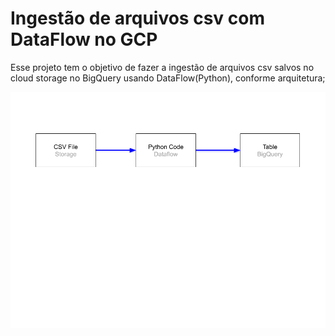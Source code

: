# Ingestão de arquivos csv com DataFlow no GCP
Esse projeto tem o objetivo de fazer a ingestão de arquivos csv salvos no cloud storage no BigQuery usando DataFlow(Python),
conforme arquitetura;

![Alt text](img/Arquitetura.png?raw=true "Solução")
